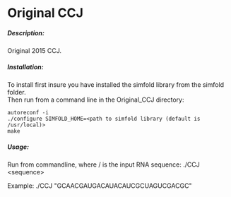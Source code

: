 # Original CCJ    

##### Description:    
Original 2015 CCJ.    

##### Installation:     
To install first insure you have installed the simfold library from the simfold folder.   
Then run from a command line in the Original_CCJ directory: 
```
autoreconf -i   
./configure SIMFOLD_HOME=<path to simfold library (default is /usr/local)>   
make  
```

##### Usage:   
Run from commandline, where /<sequence> is the input RNA sequence:
./CCJ \<sequence>    

Example: ./CCJ "GCAACGAUGACAUACAUCGCUAGUCGACGC"    
